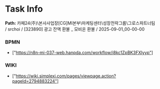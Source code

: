 # Task Info

**Path:** 카페24(주)\본사사업장\[CG]MI본부\마케팅센터\성장전략그룹\그로스파트너팀 / srchoi / [323890] 광고 잔액 환불 _ 모비온 환불 / 2025-09-01_00-00-00

### BPMN
- ["https://n8n-mi-037-web.hanpda.com/workflow/i8kc1ZpBK3FXlyyp"]

### WIKI
- ["https://wiki.simplexi.com/pages/viewpage.action?pageId=2794883224"]


